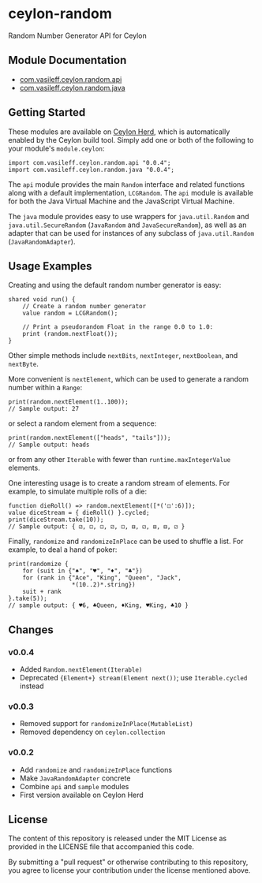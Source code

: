 ceylon-random
=============

Random Number Generator API for Ceylon

## Module Documentation

- [com.vasileff.ceylon.random.api](https://modules.ceylon-lang.org/repo/1/com/vasileff/ceylon/random/api/0.0.4/module-doc/api/index.html)
- [com.vasileff.ceylon.random.java](https://modules.ceylon-lang.org/repo/1/com/vasileff/ceylon/random/java/0.0.4/module-doc/api/index.html)

## Getting Started

These modules are available on [Ceylon Herd](https://modules.ceylon-lang.org),
which is automatically enabled by the Ceylon build tool. Simply add one or both
of the following to your module's `module.ceylon`:

```ceylon
import com.vasileff.ceylon.random.api "0.0.4";
import com.vasileff.ceylon.random.java "0.0.4";
```

The `api` module provides the main `Random` interface and related functions
along with a default implementation, `LCGRandom`. The `api` module is available
for both the Java Virtual Machine and the JavaScript Virtual Machine.

The `java` module provides easy to use wrappers for `java.util.Random` and
`java.util.SecureRandom` (`JavaRandom` and `JavaSecureRandom`), as well as an
adapter that can be used for instances of any subclass of `java.util.Random`
(`JavaRandomAdapter`).

## Usage Examples

Creating and using the default random number generator is easy:

```ceylon
shared void run() {
    // Create a random number generator
    value random = LCGRandom();

    // Print a pseudorandom Float in the range 0.0 to 1.0:
    print (random.nextFloat());
}
```

Other simple methods include `nextBits`, `nextInteger`, `nextBoolean`, and
`nextByte`.

More convenient is `nextElement`, which can be used to generate a random number
within a `Range`:

```ceylon
print(random.nextElement(1..100));
// Sample output: 27
```

or select a random element from a sequence:

```ceylon
print(random.nextElement(["heads", "tails"]));
// Sample output: heads
```

or from any other `Iterable` with fewer than `runtime.maxIntegerValue`
elements.

One interesting usage is to create a random stream of elements. For example, to
simulate multiple rolls of a die:

```ceylon
function dieRoll() => random.nextElement([*('⚀':6)]);
value diceStream = { dieRoll() }.cycled;
print(diceStream.take(10));
// Sample output: { ⚂, ⚀, ⚀, ⚂, ⚀, ⚅, ⚁, ⚅, ⚅, ⚁ }
```


Finally, `randomize` and `randomizeInPlace` can be used to shuffle a list. For
example, to deal a hand of poker:

```ceylon
print(randomize {
    for (suit in {"♠", "♥", "♦", "♣"})
    for (rank in {"Ace", "King", "Queen", "Jack",
                  *(10..2)*.string})
    suit + rank
}.take(5));
// sample output: { ♥6, ♣Queen, ♦King, ♥King, ♣10 }
```

## Changes

### v0.0.4

- Added `Random.nextElement(Iterable)`
- Deprecated `{Element+} stream(Element next())`; use `Iterable.cycled` instead

### v0.0.3

- Removed support for `randomizeInPlace(MutableList)`
- Removed dependency on `ceylon.collection`

### v0.0.2

- Add `randomize` and `randomizeInPlace` functions
- Make `JavaRandomAdapter` concrete
- Combine `api` and `sample` modules
- First version available on Ceylon Herd

## License

The content of this repository is released under the MIT License as provided in
the LICENSE file that accompanied this code.

By submitting a "pull request" or otherwise contributing to this repository,
you agree to license your contribution under the license mentioned above.
